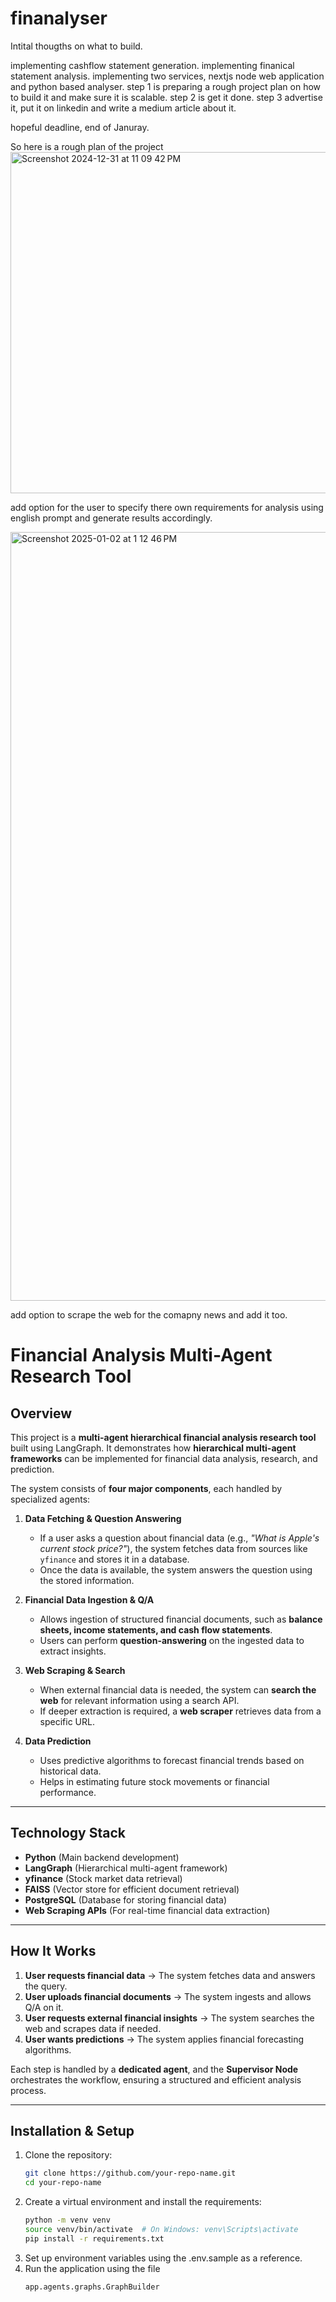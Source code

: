 # finanalyser

Intital thougths on what to build.

implementing cashflow statement generation.
implementing finanical statement analysis.
implementing two services, nextjs node web application and python based analyser. 
step 1 is preparing a rough project plan on how to build it and make sure it is scalable.
step 2 is get it done.
step 3 advertise it, put it on linkedin and write a medium article about it.

hopeful deadline, end of Januray.


So here is a rough plan of the project 
<img width="546" alt="Screenshot 2024-12-31 at 11 09 42 PM" src="https://github.com/user-attachments/assets/e520e803-1c64-4890-849f-d45901353618" />


add option for the user to specify there own requirements for analysis using english prompt and generate results accordingly.

<img width="1230" alt="Screenshot 2025-01-02 at 1 12 46 PM" src="https://github.com/user-attachments/assets/058fddf1-6e07-4be6-8799-fa03380f2ce0" />

add option to scrape the web for the comapny news and add it too.


# **Financial Analysis Multi-Agent Research Tool**

## **Overview**
This project is a **multi-agent hierarchical financial analysis research tool** built using LangGraph. It demonstrates how **hierarchical multi-agent frameworks** can be implemented for financial data analysis, research, and prediction.

The system consists of **four major components**, each handled by specialized agents:

1. **Data Fetching & Question Answering**  
   - If a user asks a question about financial data (e.g., *"What is Apple's current stock price?"*), the system fetches data from sources like `yfinance` and stores it in a database.  
   - Once the data is available, the system answers the question using the stored information.  

2. **Financial Data Ingestion & Q/A**  
   - Allows ingestion of structured financial documents, such as **balance sheets, income statements, and cash flow statements**.  
   - Users can perform **question-answering** on the ingested data to extract insights.  

3. **Web Scraping & Search**  
   - When external financial data is needed, the system can **search the web** for relevant information using a search API.  
   - If deeper extraction is required, a **web scraper** retrieves data from a specific URL.  

4. **Data Prediction**  
   - Uses predictive algorithms to forecast financial trends based on historical data.  
   - Helps in estimating future stock movements or financial performance.  

---

## **Technology Stack**
- **Python** (Main backend development)
- **LangGraph** (Hierarchical multi-agent framework)
- **yfinance** (Stock market data retrieval)
- **FAISS** (Vector store for efficient document retrieval)
- **PostgreSQL** (Database for storing financial data)
- **Web Scraping APIs** (For real-time financial data extraction)

---

## **How It Works**
1. **User requests financial data** → The system fetches data and answers the query.
2. **User uploads financial documents** → The system ingests and allows Q/A on it.
3. **User requests external financial insights** → The system searches the web and scrapes data if needed.
4. **User wants predictions** → The system applies financial forecasting algorithms.

Each step is handled by a **dedicated agent**, and the **Supervisor Node** orchestrates the workflow, ensuring a structured and efficient analysis process.

---

## **Installation & Setup**
1. Clone the repository:
   ```sh
   git clone https://github.com/your-repo-name.git
   cd your-repo-name
2. Create a virtual environment and install the requirements:
   ```sh
   python -m venv venv
   source venv/bin/activate  # On Windows: venv\Scripts\activate
   pip install -r requirements.txt
3. Set up environment variables using the .env.sample as a reference.
4. Run the application using the file
    ```sh
    app.agents.graphs.GraphBuilder
   

